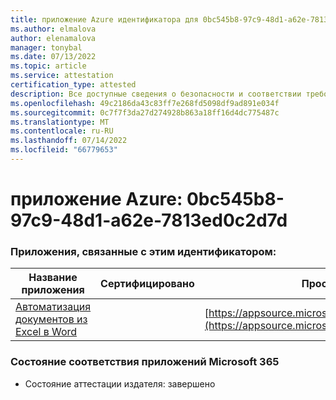 ```yaml
---
title: приложение Azure идентификатора для 0bc545b8-97c9-48d1-a62e-7813ed0c2d7d
ms.author: elmalova
author: elenamalova
manager: tonybal
ms.date: 07/13/2022
ms.topic: article
ms.service: attestation
certification_type: attested
description: Все доступные сведения о безопасности и соответствии требованиям для 0bc545b8-97c9-48d1-a62e-7813ed0c2d7d.
ms.openlocfilehash: 49c2186da43c83ff7e268fd5098df9ad891e034f
ms.sourcegitcommit: 0c7f7f3da27d274928b863a18ff16d4dc775487c
ms.translationtype: MT
ms.contentlocale: ru-RU
ms.lasthandoff: 07/14/2022
ms.locfileid: "66779653"
---
```

# <a name="azure-app-id-0bc545b8-97c9-48d1-a62e-7813ed0c2d7d"></a>приложение Azure: 0bc545b8-97c9-48d1-a62e-7813ed0c2d7d


### <a name="apps-associated-with-this-id"></a>Приложения, связанные с этим идентификатором:
| **Название приложения** | **Сертифицировано** | **Просмотр в AppSource** |
|--------------|---------------|-----------------------|
| [Автоматизация документов из Excel в Word](../forward/WA104380955.md) |  | [https://appsource.microsoft.com/product/office/WA104380955](https://appsource.microsoft.com/product/office/WA104380955) |

### <a name="microsoft-365-app-compliance-status"></a>Состояние соответствия приложений Microsoft 365
- Состояние аттестации издателя: завершено
